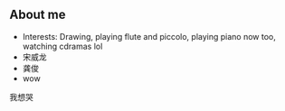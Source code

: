 ## About me

- Interests: Drawing, playing flute and piccolo, playing piano now too, watching cdramas lol
- 宋威龙
- 龚俊
- wow

我想哭
